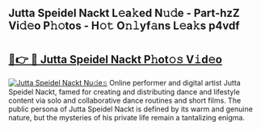 ## Jutta Speidel Nackt L𝚎a𝚔ed N𝚞𝚍e - Part-hzZ Vi𝚍𝚎o P𝚑𝚘tos - H𝚘𝚝 O𝚗𝚕yf𝚊ns L𝚎a𝚔s p4vdf

# <h2><a href="http://kfcj0d0.oniu.top/?m=Jutta+Speidel+Nackt">🔗👉 🔴 Jutta Speidel Nackt P𝚑ot𝚘𝚜 V𝚒d𝚎o</a></h2>

[![Jutta Speidel Nackt Nu𝚍e𝚜](https://i.imgur.com/0qMVB7G.gif)](http://kfcj0d0.oniu.top/?m=Jutta+Speidel+Nackt)
Online performer and digital artist Jutta Speidel Nackt, famed for creating and distributing dance and lifestyle content via solo and collaborative dance routines and short films. The public persona of Jutta Speidel Nackt is defined by its warm and genuine nature, but the mysteries of his private life remain a tantalizing enigma.  

